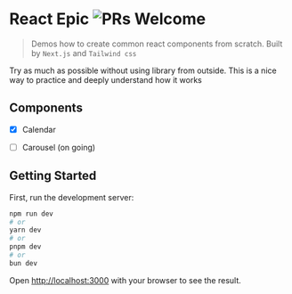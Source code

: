 # React Epic ![PRs Welcome](https://img.shields.io/badge/PRs-welcome-green.svg)

> Demos how to create common react components from scratch. Built by `Next.js` and `Tailwind css`

Try as much as possible without using library from outside. This is a nice way to practice and deeply understand how it works

## Components

- [x] Calendar

- [ ] Carousel (on going)

## Getting Started

First, run the development server:

```bash
npm run dev
# or
yarn dev
# or
pnpm dev
# or
bun dev
```

Open [http://localhost:3000](http://localhost:3000) with your browser to see the result.
